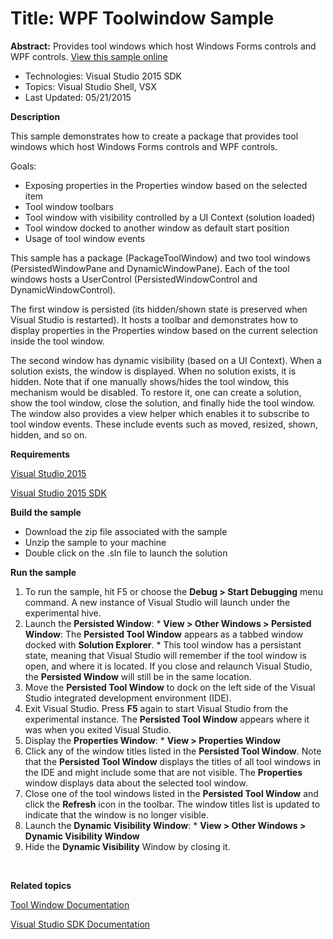 ﻿

# Title: WPF Toolwindow Sample

**Abstract:** Provides tool windows which host Windows Forms controls and WPF
controls.
[ View this sample online ](https://github.com/Microsoft/VSSDK-Extensibility-Samples)

* Technologies: Visual Studio 2015 SDK
* Topics: Visual Studio Shell, VSX
* Last Updated: 05/21/2015

**Description**

This sample demonstrates how to create a package that provides tool windows
which host Windows Forms controls and WPF controls.

Goals:

  * Exposing properties in the Properties window based on the selected item 
  * Tool window toolbars 
  * Tool window with visibility controlled by a UI Context (solution loaded) 
  * Tool window docked to another window as default start position 
  * Usage of tool window events 


This sample has a package (PackageToolWindow) and two tool windows
(PersistedWindowPane and DynamicWindowPane). Each of the tool windows hosts a
UserControl (PersistedWindowControl and DynamicWindowControl).

The first window is persisted (its hidden/shown state is preserved when Visual
Studio is restarted). It hosts a toolbar and demonstrates how to display
properties in the Properties window based on the current selection inside the
tool window.

The second window has dynamic visibility (based on a UI Context). When a
solution exists, the window is displayed. When no solution exists, it is
hidden. Note that if one manually shows/hides the tool window, this mechanism
would be disabled. To restore it, one can create a solution, show the tool
window, close the solution, and finally hide the tool window. The window also
provides a view helper which enables it to subscribe to tool window events.
These include events such as moved, resized, shown, hidden, and so on.

**Requirements**

[ Visual Studio 2015 ](http://www.microsoft.com/visualstudio/en-us/try/default.mspx#download)

[ Visual Studio 2015 SDK ](https://www.visualstudio.com/en-us/downloads/visual-studio-2015-downloads-vs.aspx)


**Build the sample**

  * Download the zip file associated with the sample 
  * Unzip the sample to your machine 
  * Double click on the .sln file to launch the solution 


**Run the sample**

  1. To run the sample, hit F5 or choose the **Debug &gt; Start Debugging** menu command. A new instance of Visual Studio will launch under the experimental hive. 
  2. Launch the **Persisted Window**: 
    * **View &gt; Other Windows &gt; Persisted Window**: The **Persisted Tool Window** appears as a tabbed window docked with **Solution Explorer**. 
    * This tool window has a persistant state, meaning that Visual Studio will remember if the tool window is open, and where it is located. If you close and relaunch Visual Studio, the **Persisted Window** will still be in the same location. 
  3. Move the **Persisted Tool Window** to dock on the left side of the Visual Studio integrated development environment (IDE). 
  4. Exit Visual Studio. Press **F5** again to start Visual Studio from the experimental instance. The **Persisted Tool Window** appears where it was when you exited Visual Studio. 
  5. Display the **Properties Window**: 
    * **View &gt; Properties Window**
  6. Click any of the window titles listed in the **Persisted Tool Window**. Note that the **Persisted Tool Window** displays the titles of all tool windows in the IDE and might include some that are not visible. The **Properties** window displays data about the selected tool window. 
  7. Close one of the tool windows listed in the **Persisted Tool Window** and click the **Refresh** icon in the toolbar. The window titles list is updated to indicate that the window is no longer visible. 
  8. Launch the **Dynamic Visibility Window**: 
    * **View &gt; Other Windows &gt; Dynamic Visibility Window**
  9. Hide the **Dynamic Visibility** Window by closing it.
  
<br>

**Related topics**

[ Tool Window Documentation ](https://msdn.microsoft.com/en-us/library/bb165390(v=vs.140).aspx)

[ Visual Studio SDK Documentation ](https://msdn.microsoft.com/en-us/library/bb166441(v=vs.140).aspx)


